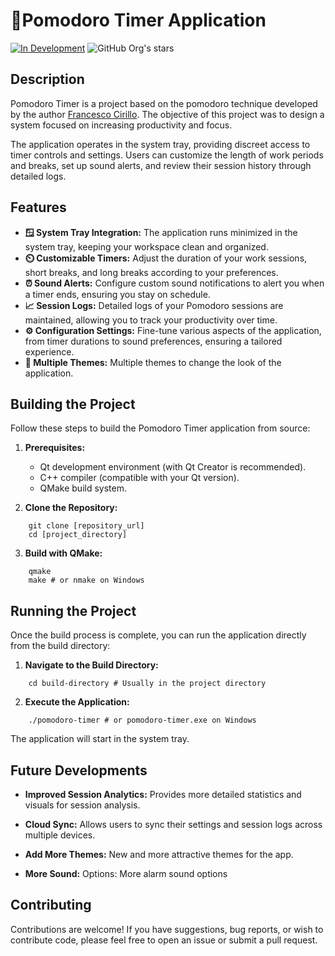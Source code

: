 # 🍎Pomodoro Timer Application

[![In Development](https://img.shields.io/badge/Status-In%20Development-yellow)](https://shields.io/)
![GitHub Org's stars](https://img.shields.io/github/stars/TiagoSBO?style=social)

## Description

Pomodoro Timer is a project based on the pomodoro technique developed by the author [Francesco Cirillo](https://www-pomodorotechnique-com.translate.goog/the-pomodoro-technique-book/?_x_tr_sl=en&_x_tr_tl=pt&_x_tr_hl=pt&_x_tr_pto=tc). The objective of this project was to design a system focused on increasing productivity and focus.

The application operates in the system tray, providing discreet access to timer controls and settings. Users can customize the length of work periods and breaks, set up sound alerts, and review their session history through detailed logs.

## Features

-   **🪟 System Tray Integration:** The application runs minimized in the system tray, keeping your workspace clean and organized.
-   **⏲️ Customizable Timers:** Adjust the duration of your work sessions, short breaks, and long breaks according to your preferences.
-   **⏰ Sound Alerts:** Configure custom sound notifications to alert you when a timer ends, ensuring you stay on schedule.
-   **📈 Session Logs:** Detailed logs of your Pomodoro sessions are maintained, allowing you to track your productivity over time.
-   **⚙️ Configuration Settings:** Fine-tune various aspects of the application, from timer durations to sound preferences, ensuring a tailored experience.
- **🎨 Multiple Themes:** Multiple themes to change the look of the application.

## Building the Project

Follow these steps to build the Pomodoro Timer application from source:

1.  **Prerequisites:**
    -   Qt development environment (with Qt Creator is recommended).
    -   C++ compiler (compatible with your Qt version).
    -   QMake build system.

2.  **Clone the Repository:**
```
    git clone [repository_url]
    cd [project_directory]
```
3.  **Build with QMake:**
```
    qmake
    make # or nmake on Windows 
```
## Running the Project

Once the build process is complete, you can run the application directly from the build directory:

1.  **Navigate to the Build Directory:**
```
    cd build-directory # Usually in the project directory
```
2.  **Execute the Application:**
```
    ./pomodoro-timer # or pomodoro-timer.exe on Windows
```
The application will start in the system tray.

## Future Developments

- **Improved Session Analytics:** Provides more detailed statistics and visuals for session analysis.

- **Cloud Sync:** Allows users to sync their settings and session logs across multiple devices.

- **Add More Themes:** New and more attractive themes for the app.

- **More Sound:** Options: More alarm sound options

## Contributing

Contributions are welcome! If you have suggestions, bug reports, or wish to contribute code, please feel free to open an issue or submit a pull request.

